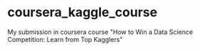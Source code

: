 # coursera_kaggle_course
My submission in coursera course "How to Win a Data Science Competition: Learn from Top Kagglers"
